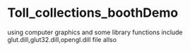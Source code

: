 # Toll_collections_boothDemo
using computer graphics and some library functions
include glut.dill,glut32.dill,opengl.dill file allso
